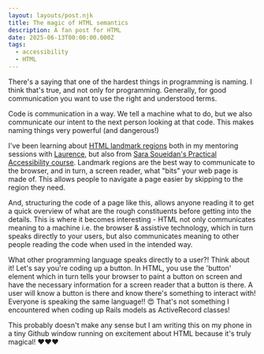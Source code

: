 ```yaml
---
layout: layouts/post.njk
title: The magic of HTML semantics
description: A fan post for HTML
date: 2025-06-13T00:00:00.000Z
tags:
  - accessibility
  - HTML
---
```


There's a saying that one of the hardest things in programming is naming. I think that's true, and not only for programming. Generally, for good communication you want to use the right and understood terms. 

Code is communication in a way. We tell a machine what to do, but we also communicate our intent to the next person looking at that code. This makes naming things very powerful (and dangerous!)

I've been learning about [HTML landmark regions](https://www.w3.org/WAI/ARIA/apg/patterns/landmarks/examples/HTML5.html) both in my mentoring sessions with [Laurence](https://fuzzylogic.me/), but also from [Sara Soueidan's Practical Accessibility course](https://practical-accessibility.today/). Landmark regions are the best way to communicate to the browser, and in turn, a screen reader, what "bits" your web page is made of. This allows people to navigate a page easier by skipping to the region they need. 

And, structuring the code of a page like this, allows anyone reading it to get a quick overview of what are the rough constituents before getting into the details. This is where it becomes interesting - HTML not only communicates meaning to a machine i.e. the browser & assistive technology, which in turn speaks directly to your users, but also communicates meaning to other people reading the code when used in the intended way. 

What other programming language speaks directly to a user?! Think about it! Let's say you're coding up a button. In HTML, you use the 'button' element which in turn tells your browser to paint a button on screen and have the necessary information for a screen reader that a button is there. A user will know a button is there and know there's something to interact with! Everyone is speaking the same language!! 😍 That's not something I encountered when coding up Rails models as ActiveRecord classes!

This probably doesn't make any sense but I am writing this on my phone in a tiny Github window running on excitement about HTML because it's truly magical! ❤️❤️❤️
